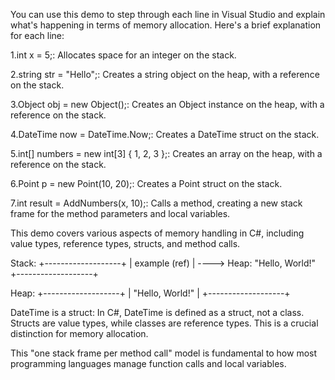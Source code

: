 You can use this demo to step through each line in Visual Studio and explain what's happening in terms of memory allocation. Here's a brief explanation for each line:

1.int x = 5;: Allocates space for an integer on the stack.

2.string str = "Hello";: Creates a string object on the heap, with a reference on the stack.

3.Object obj = new Object();: Creates an Object instance on the heap, with a reference on the stack.

4.DateTime now = DateTime.Now;: Creates a DateTime struct on the stack.

5.int[] numbers = new int[3] { 1, 2, 3 };: Creates an array on the heap, with a reference on the stack.

6.Point p = new Point(10, 20);: Creates a Point struct on the stack.

7.int result = AddNumbers(x, 10);: Calls a method, creating a new stack frame for the method parameters and local variables.

This demo covers various aspects of memory handling in C#, including value types, reference types, structs, and method calls.


Stack:
+-------------------+
|  example (ref)    | ----> Heap: "Hello, World!"
+-------------------+

Heap:
+-------------------+
| "Hello, World!"   |
+-------------------+

DateTime is a struct:
In C#, DateTime is defined as a struct, not a class. Structs are value types, while classes are reference types. This is a crucial distinction for memory allocation.

This "one stack frame per method call" model is fundamental to how most programming languages manage function calls and local variables.